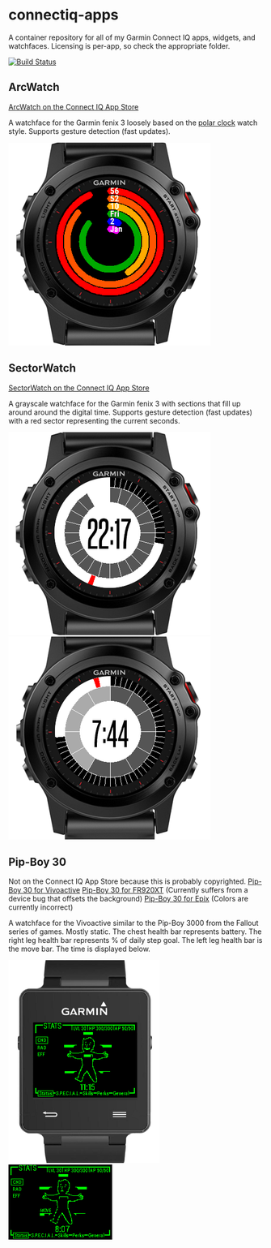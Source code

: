 connectiq-apps
==============

A container repository for all of my Garmin Connect IQ apps, widgets, and watchfaces.
Licensing is per-app, so check the appropriate folder.

[![Build Status](https://travis-ci.org/CodyJung/connectiq-apps.svg?branch=master)](https://travis-ci.org/CodyJung/connectiq-apps)

ArcWatch
--------
[ArcWatch on the Connect IQ App Store](https://apps.garmin.com/en-US/apps/5b58da19-6b09-4bd2-b48a-a830c0b515f4)

A watchface for the Garmin fenix 3 loosely based on the [polar clock](http://blog.pixelbreaker.com/polarclock) watch style.
Supports gesture detection (fast updates).

![ArcWatch preview](/docs/arcwatch_cover.png?raw=true "ArcWatch on fenix 3")

SectorWatch
--------
[SectorWatch on the Connect IQ App Store](https://apps.garmin.com/en-US/apps/c38a3987-c4e7-482a-bf93-f043882b0497)

A grayscale watchface for the Garmin fenix 3 with sections that fill up around around the digital time.
Supports gesture detection (fast updates) with a red sector representing the current seconds.

![SectorWatch preview](/docs/sectorwatch_cover.png?raw=true "SectorWatch on fenix 3")
![SectorWatch 12hour preview](/docs/sectorwatch_12hour.png?raw=true "12-hour mode")

Pip-Boy 30
----------
Not on the Connect IQ App Store because this is probably copyrighted.
[Pip-Boy 30 for Vivoactive](https://s3.amazonaws.com/codyjung-ciq-builds/PipBoy30-vivoactive.prg)
[Pip-Boy 30 for FR920XT](https://s3.amazonaws.com/codyjung-ciq-builds/PipBoy30-fr920xt.prg) (Currently suffers from a device bug that offsets the background)
[Pip-Boy 30 for Epix](https://s3.amazonaws.com/codyjung-ciq-builds/PipBoy30-epix.prg) (Colors are currently incorrect)

A watchface for the Vivoactive similar to the Pip-Boy 3000 from the Fallout series of games. Mostly static.
The chest health bar represents battery. The right leg health bar represents % of daily step goal. The left leg health bar is the move bar.
The time is displayed below.

![Pip-Boy 30 preview](/docs/pipboy_cover.png?raw=true "Pipboy on vivoactive")
![Pip-Boy 30 movebar](/docs/pipboy_movebar.png?raw=true "Pipboy move bar")

